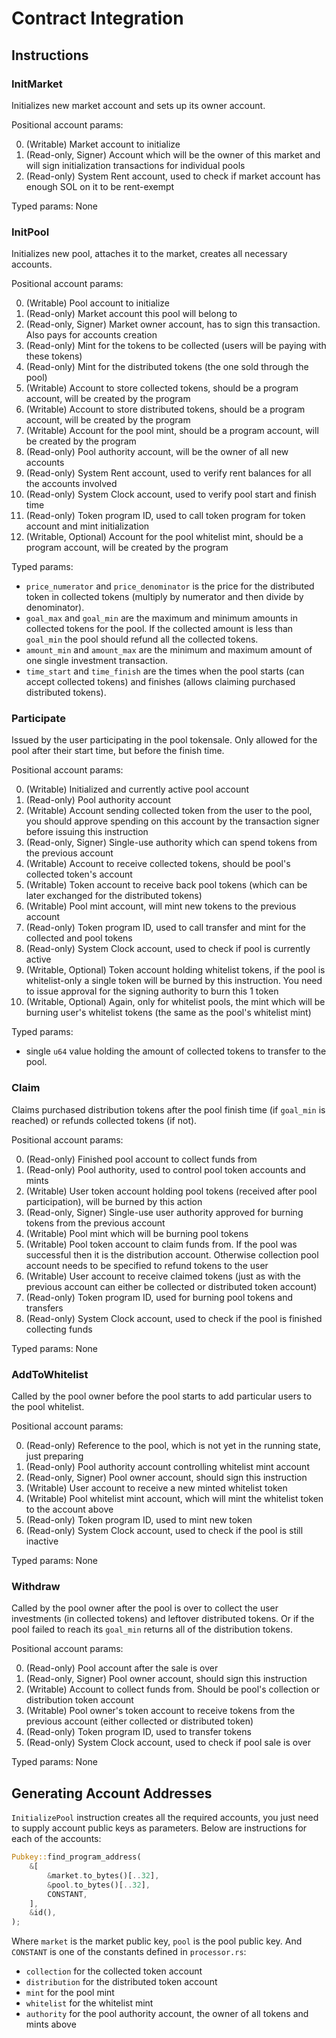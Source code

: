 # Contract Integration

## Instructions

### InitMarket

Initializes new market account and sets up its owner account.

Positional account params:

0. (Writable) Market account to initialize
1. (Read-only, Signer) Account which will be the owner of this market and will sign initialization transactions for individual pools
2. (Read-only) System Rent account, used to check if market account has enough SOL on it to be rent-exempt

Typed params: None

### InitPool

Initializes new pool, attaches it to the market, creates all necessary accounts.

Positional account params:

0. (Writable) Pool account to initialize
1. (Read-only) Market account this pool will belong to
2. (Read-only, Signer) Market owner account, has to sign this transaction. Also pays for accounts creation
3. (Read-only) Mint for the tokens to be collected (users will be paying with these tokens)
4. (Read-only) Mint for the distributed tokens (the one sold through the pool)
5. (Writable) Account to store collected tokens, should be a program account, will be created by the program
6. (Writable) Account to store distributed tokens, should be a program account, will be created by the program
7. (Writable) Account for the pool mint, should be a program account, will be created by the program
8. (Read-only) Pool authority account, will be the owner of all new accounts
9. (Read-only) System Rent account, used to verify rent balances for all the accounts involved
10. (Read-only) System Clock account, used to verify pool start and finish time
11. (Read-only) Token program ID, used to call token program for token account and mint initialization
12. (Writable, Optional) Account for the pool whitelist mint, should be a program account, will be created by the program

Typed params:
- `price_numerator` and `price_denominator` is the price for the distributed token in collected tokens (multiply by numerator and then divide by denominator).
- `goal_max` and `goal_min` are the maximum and minimum amounts in collected tokens for the pool. If the collected amount is less than `goal_min` the pool should refund all the collected tokens.
- `amount_min` and `amount_max` are the minimum and maximum amount of one single investment transaction.
- `time_start` and `time_finish` are the times when the pool starts (can accept collected tokens) and finishes (allows claiming purchased distributed tokens).

### Participate

Issued by the user participating in the pool tokensale. Only allowed for the pool after their start time, but before the finish time.

Positional account params:

0. (Writable) Initialized and currently active pool account
1. (Read-only) Pool authority account
2. (Writable) Account sending collected token from the user to the pool, you should approve spending on this account by the transaction signer before issuing this instruction
3. (Read-only, Signer) Single-use authority which can spend tokens from the previous account
4. (Writable) Account to receive collected tokens, should be pool's collected token's account
5. (Writable) Token account to receive back pool tokens (which can be later exchanged for the distributed tokens)
6. (Writable) Pool mint account, will mint new tokens to the previous account
7. (Read-only) Token program ID, used to call transfer and mint for the collected and pool tokens
8. (Read-only) System Clock account, used to check if pool is currently active
9. (Writable, Optional) Token account holding whitelist tokens, if the pool is whitelist-only a single token will be burned by this instruction. You need to issue approval for the signing authority to burn this 1 token
10. (Writable, Optional) Again, only for whitelist pools, the mint which will be burning user's whitelist tokens (the same as the pool's whitelist mint)

Typed params:
- single `u64` value holding the amount of collected tokens to transfer to the pool.

### Claim

Claims purchased distribution tokens after the pool finish time (if `goal_min` is reached) or refunds collected tokens (if not).

Positional account params:

0. (Read-only) Finished pool account to collect funds from
1. (Read-only) Pool authority, used to control pool token accounts and mints
2. (Writable) User token account holding pool tokens (received after pool participation), will be burned by this action
3. (Read-only, Signer) Single-use user authority approved for burning tokens from the previous account
4. (Writable) Pool mint which will be burning pool tokens
5. (Writable) Pool token account to claim funds from. If the pool was successful then it is the distribution account. Otherwise collection pool account needs to be specified to refund tokens to the user
6. (Writable) User account to receive claimed tokens (just as with the previous account can either be collected or distributed token account)
7. (Read-only) Token program ID, used for burning pool tokens and transfers
8. (Read-only) System Clock account, used to check if the pool is finished collecting funds

Typed params: None

### AddToWhitelist

Called by the pool owner before the pool starts to add particular users to the pool whitelist.

Positional account params:

0. (Read-only) Reference to the pool, which is not yet in the running state, just preparing
1. (Read-only) Pool authority account controlling whitelist mint account
2. (Read-only, Signer) Pool owner account, should sign this instruction
3. (Writable) User account to receive a new minted whitelist token
4. (Writable) Pool whitelist mint account, which will mint the whitelist token to the account above
5. (Read-only) Token program ID, used to mint new token
6. (Read-only) System Clock account, used to check if the pool is still inactive

Typed params: None

### Withdraw

Called by the pool owner after the pool is over to collect the user investments (in collected tokens) and leftover distributed tokens. Or if the pool failed to reach its `goal_min` returns all of the distribution tokens.

Positional account params:

0. (Read-only) Pool account after the sale is over
1. (Read-only, Signer) Pool owner account, should sign this instruction
2. (Writable) Account to collect funds from. Should be pool's collection or distribution token account
3. (Writable) Pool owner's token account to receive tokens from the previous account (either collected or distributed token)
4. (Read-only) Token program ID, used to transfer tokens
5. (Read-only) System Clock account, used to check if pool sale is over

Typed params: None

## Generating Account Addresses

`InitializePool` instruction creates all the required accounts, you just need to supply account public keys as parameters. Below are instructions for each of the accounts:

```rust
Pubkey::find_program_address(
    &[
        &market.to_bytes()[..32],
        &pool.to_bytes()[..32],
        CONSTANT,
    ],
    &id(),
);
```

Where `market` is the market public key, `pool` is the pool public key. And `CONSTANT` is one of the constants defined in `processor.rs`:

- `collection` for the collected token account
- `distribution` for the distributed token account
- `mint` for the pool mint
- `whitelist` for the whitelist mint
- `authority` for the pool authority account, the owner of all tokens and mints above